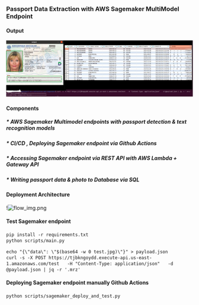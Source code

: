 ### Passport Data Extraction with AWS Sagemaker MultiModel Endpoint  ###


#### Output ####
![readme_img.jpeg](readme-assets/readme_img.jpeg)

#### Components ####
##### * AWS Sagemaker Multimodel endpoints with passport detection & text recognition models #####
##### * CI/CD , Deploying Sagemaker endpoint via Github Actions #####
##### * Accessing Sagemaker endpoint via REST API with AWS Lambda + Gateway API #####
##### * Writing passport data & photo to Database via SQL ##### 

#### Deployment Architecture  ####
!![flow_img.png](readme-assets/flow_img.png)

#### Test Sagemaker endpoint  ####

```commandline
pip install -r requirements.txt
python scripts/main.py
```
```commandline
echo "{\"data\": \"$(base64 -w 0 test.jpg)\"}" > payload.json
curl -s -X POST https://tjbkngoydd.execute-api.us-east-1.amazonaws.com/test   -H "Content-Type: application/json"   -d @payload.json | jq -r '.mrz'
```

#### Deploying Sagemaker endpoint manually Github Actions  ####

```commandline
python scripts/sagemaker_deploy_and_test.py
```